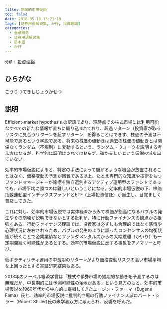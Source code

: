 ```yaml
---
title: 効率的市場仮説
toc: false
date: 2018-05-18 13:21:18
tags: [证券用语解说集, か行, 投資理論]
categories:
  - 金融服务
  - 证券用语解说集
  - 日本語
  - か行
---
```


`分類：` [投資理論](/tags/投資理論/)

## ひらがな

こうりつてきしじょうかせつ

## 説明

Efficient-market hypothesis の訳語であり、現時点での株式市場には利用可能なすべての新たな情報が直ちに織り込まれており、超過リターン（投資家が取るリスクに見合うリターンを超すリターン）を得ることはできず、株価の予測は不可能であるという学説である。将来の株価の値動きは過去の株価の値動きとは関係なくランダム（不規則）に変動するという、ランダム・ウォークを説明する考え方になるが、科学的に証明はされてはおらず、確からしいという仮説の域を出ていない。

効率的市場仮説によると、特定の手法によって儲かるような機会が放置されることはなく、価格変動の予測が困難である以上、たとえ専門的な知識や技術をもつファンドマネージャーが銘柄を独自選別するアクティブ運用型のファンドであっても、市場平均に勝つのは難しいということになる。効率的市場仮説の下、株価指数連動型インデックスファンドとETF（上場投資信託）が誕生し、目覚ましく普及してきた。

これに対し、効率的市場仮説では実体経済からみて株価が割高になるバブルの発生やその崩壊が説明できないとする批判が、特に行動ファイナンスの観点から根強くある。行動ファイナンス理論では、投資家は必ずしも合理的ではなく感情や心理状況に左右されるため、バブルの発生のように誤ったコンセンサスの均衡状態が続くことで企業業績などファンダメンタルズからの大幅乖離（かいり）も一定期間続く可能性があるとする。効率的市場仮説に反する事象をアノマリーと呼び、

低ボラティリティ運用の中長期のリターンがより価格変動リスクの高い市場平均を上回ったとする実証研究結果もある。

2013年のノーベル経済学賞は「株式や債券市場の短期的な動きを予測するのは無理だが、中長期的には予測可能性の余地がある」という見方のもと、効率的市場仮説を1960年代から中心的に提唱してきたユージン・ファーマ（Eugene Fama）氏と、効率的市場仮説に批判的立場の行動ファイナンス派ロバート・シラー（Robert Shiller)氏の米学者双方に与えられ、反響を呼んだ。
